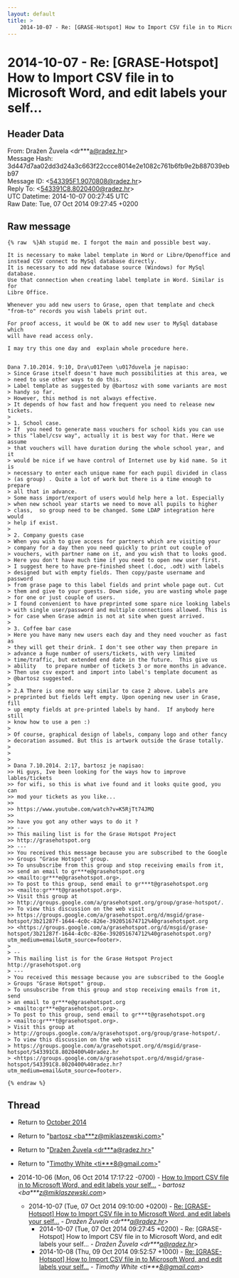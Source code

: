 ```yaml
---
layout: default
title: >
    2014-10-07 - Re: [GRASE-Hotspot] How to Import CSV file in to Microsoft Word, and edit labels your self...
---
```


# 2014-10-07 - Re: [GRASE-Hotspot] How to Import CSV file in to Microsoft Word, and edit labels your self...

## Header Data

From: Dražen Žuvela \<dr***a@radez.hr\><br>
Message Hash: 3d447d7aa02dd3d24a3c663f22ccce8014e2e1082c761b6fb9e2b887039ebb97<br>
Message ID: \<543395F1.9070808@radez.hr\><br>
Reply To: \<543391C8.8020400@radez.hr\><br>
UTC Datetime: 2014-10-07 00:27:45 UTC<br>
Raw Date: Tue, 07 Oct 2014 09:27:45 +0200<br>

## Raw message

```
{% raw  %}Ah stupid me. I forgot the main and possible best way.

It is necessary to make label template in Word or Libre/Openoffice and 
instead CSV connect to MySql database directly.
It is necessary to add new database source (Windows) for MySql database. 
Use that connection when creating label template in Word. Similar is for 
Libre Office.

Whenever you add new users to Grase, open that template and check 
"from-to" records you wish labels print out.

For proof access, it would be OK to add new user to MySql database which 
will have read access only.

I may try this one day and  explain whole procedure here.


Dana 7.10.2014. 9:10, Dra\u017een \u017duvela je napisao:
> Since Grase itself doesn't have much possibilities at this area, we 
> need to use other ways to do this.
> Label template as suggested by @bartosz with some variants are most 
> handy so far.
> However, this method is not always effective.
> It depends of how fast and how frequent you need to release new tickets.
>
> 1. School case.
> If  you need to generate mass vouchers for school kids you can use 
> this "label/csv way", actually it is best way for that. Here we assume 
> that vouchers will have duration during the whole school year, and it  
> would be nice if we have control of Internet use by kid name. So it is 
> necessary to enter each unique name for each pupil divided in class 
> (as group) . Quite a lot of work but there is a time enough to prepare 
> all that in advance.
> Some mass import/export of users would help here a lot. Especially 
> when new school year starts we need to move all pupils to higher 
> class,  so group need to be changed. Some LDAP integration here would 
> help if exist.
>
> 2. Company guests case
> When you wish to give access for partners which are visiting your 
> company for a day then you need quickly to print out couple of 
> vouchers, with partner name on it, and you wish that to looks good.  
> Here you don't have much time if you need to open new user first.
> I suggest here to have pre-finished sheet (.doc, .odt) with labels  
> designed but with empty fields. Then copy/paste username and password 
> from grase page to this label fields and print whole page out. Cut 
> them and give to your guests. Down side, you are wasting whole page 
> for one or just couple of users.
> I found convenient to have preprinted some spare nice looking labels 
> with single user/password and multiple connections allowed. This is 
> for case when Grase admin is not at site when guest arrived.
>
> 3. Coffee bar case
> Here you have many new users each day and they need voucher as fast as 
> they will get their drink. I don't see other way then prepare in 
> advance a huge number of users/tickets, with very limited 
> time/traffic, but extended end date in the future.  This give us 
> ability   to prepare number of tickets 3 or more months in advance.
> Then use csv export and import into label's template document as 
> @bartosz suggested.
>
> 2.A There is one more way similar to case 2 above. Labels are 
> preprinted but fields left empty. Upon opening new user in Grase, fill 
> up empty fields at pre-printed labels by hand.  If anybody here still 
> know how to use a pen :)
>
> Of course, graphical design of labels, company logo and other fancy 
> decoration assumed. But this is artwork outside the Grase totally.
>
>
>
> Dana 7.10.2014. 2:17, bartosz je napisao:
>> Hi guys, Ive been looking for the ways how to improve lables/tickets 
>> for wifi, so this is what ive found and it looks quite good, you can 
>> mod your tickets as you like...
>>
>> https://www.youtube.com/watch?v=K5RjTt74JMQ
>>
>> have you got any other ways to do it ?
>> -- 
>> This mailing list is for the Grase Hotspot Project 
>> http://grasehotspot.org
>> ---
>> You received this message because you are subscribed to the Google 
>> Groups "Grase Hotspot" group.
>> To unsubscribe from this group and stop receiving emails from it, 
>> send an email to gr***e@grasehotspot.org 
>> <mailto:gr***e@grasehotspot.org>.
>> To post to this group, send email to gr***t@grasehotspot.org 
>> <mailto:gr***t@grasehotspot.org>.
>> Visit this group at 
>> http://groups.google.com/a/grasehotspot.org/group/grase-hotspot/.
>> To view this discussion on the web visit 
>> https://groups.google.com/a/grasehotspot.org/d/msgid/grase-hotspot/3b21287f-1644-4c0c-826e-392051674712%40grasehotspot.org 
>> <https://groups.google.com/a/grasehotspot.org/d/msgid/grase-hotspot/3b21287f-1644-4c0c-826e-392051674712%40grasehotspot.org?utm_medium=email&utm_source=footer>.
>
> -- 
> This mailing list is for the Grase Hotspot Project http://grasehotspot.org
> ---
> You received this message because you are subscribed to the Google 
> Groups "Grase Hotspot" group.
> To unsubscribe from this group and stop receiving emails from it, send 
> an email to gr***e@grasehotspot.org 
> <mailto:gr***e@grasehotspot.org>.
> To post to this group, send email to gr***t@grasehotspot.org 
> <mailto:gr***t@grasehotspot.org>.
> Visit this group at 
> http://groups.google.com/a/grasehotspot.org/group/grase-hotspot/.
> To view this discussion on the web visit 
> https://groups.google.com/a/grasehotspot.org/d/msgid/grase-hotspot/543391C8.8020400%40radez.hr 
> <https://groups.google.com/a/grasehotspot.org/d/msgid/grase-hotspot/543391C8.8020400%40radez.hr?utm_medium=email&utm_source=footer>.

{% endraw %}
```

## Thread

+ Return to [October 2014](/archive/2014/10)

+ Return to "[bartosz <ba***z<span>@</span>miklaszewski.com>](/authors/ba___z_at_miklaszewski_com)"
+ Return to "[Dražen Žuvela <dr***a<span>@</span>radez.hr>](/authors/dr___a_at_radez_hr)"
+ Return to "[Timothy White <ti***8<span>@</span>gmail.com>](/authors/ti___8_at_gmail_com)"

+ 2014-10-06 (Mon, 06 Oct 2014 17:17:22 -0700) - [How to Import CSV file in to Microsoft Word, and edit labels your self...](/archive/2014/10/adc04bb113909518059925625759f7e368b817e8ff5f35138e072d7a3bd799d1) - _bartosz \<ba***z@miklaszewski.com\>_
  + 2014-10-07 (Tue, 07 Oct 2014 09:10:00 +0200) - [Re: [GRASE-Hotspot] How to Import CSV file in to Microsoft Word, and edit labels your self...](/archive/2014/10/04e65e40b1d20f185a7a92c48aa8fe9e40e25619b23bdf893fe380c78b15d6b2) - _Dražen Žuvela \<dr***a@radez.hr\>_
    + 2014-10-07 (Tue, 07 Oct 2014 09:27:45 +0200) - Re: [GRASE-Hotspot] How to Import CSV file in to Microsoft Word, and edit labels your self... - _Dražen Žuvela \<dr***a@radez.hr\>_
    + 2014-10-08 (Thu, 09 Oct 2014 09:52:57 +1000) - [Re: [GRASE-Hotspot] How to Import CSV file in to Microsoft Word, and edit labels your self...](/archive/2014/10/440a284da5cf43c929f64c066c2ce1b849107a4b96bb89a956bd7853c0ef2594) - _Timothy White \<ti***8@gmail.com\>_

